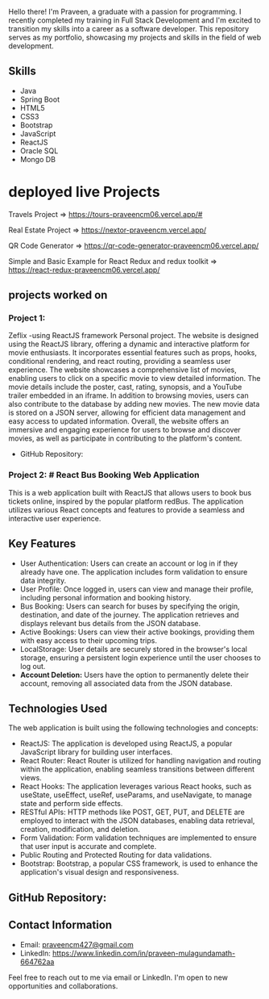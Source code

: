 Hello there! I'm Praveen, a graduate with a passion for programming. I recently completed my training in Full Stack Development and I'm excited to transition my skills into a career as a software developer. This repository serves as my portfolio, showcasing my projects and skills in the field of web development.

## Skills
- Java
- Spring Boot
- HTML5
- CSS3
- Bootstrap
- JavaScript
- ReactJS
- Oracle SQL
- Mongo DB

# deployed live Projects
Travels Project => https://tours-praveencm06.vercel.app/#

Real Estate Project => https://nextor-praveencm.vercel.app/

QR Code Generator => https://qr-code-generator-praveencm06.vercel.app/

Simple and Basic Example for React Redux and redux toolkit => https://react-redux-praveencm06.vercel.app/

## projects worked on
### Project 1: 
Zeflix -using ReactJS framework
Personal project.
The website is designed using the ReactJS library, offering a dynamic and interactive platform for movie enthusiasts. It incorporates essential features such as props, hooks, conditional rendering, and react routing, providing a seamless user experience. The website showcases a comprehensive list of movies, enabling users to click on a specific movie to view detailed information. The movie details include the poster, cast, rating, synopsis, and a YouTube trailer embedded in an iframe. In addition to browsing movies, users can also contribute to the database by adding new movies. The new movie data is stored on a JSON server, allowing for efficient data management and easy access to updated information. Overall, the website offers an immersive and engaging experience for users to browse and discover movies, as well as participate in contributing to the platform's content.
- GitHub Repository: 

### Project 2: # React Bus Booking Web Application

This is a web application built with ReactJS that allows users to book bus tickets online, inspired by the popular platform redBus. The application utilizes various React concepts and features to provide a seamless and interactive user experience.

## Key Features
- User Authentication: Users can create an account or log in if they already have one. The application includes form validation to ensure data integrity.
- User Profile: Once logged in, users can view and manage their profile, including personal information and booking history.
- Bus Booking: Users can search for buses by specifying the origin, destination, and date of the journey. The application retrieves and displays relevant bus details from the JSON database.
- Active Bookings: Users can view their active bookings, providing them with easy access to their upcoming trips.
- LocalStorage: User details are securely stored in the browser's local storage, ensuring a persistent login experience until the user chooses to log out.
- **Account Deletion:** Users have the option to permanently delete their account, removing all associated data from the JSON database.

## Technologies Used
The web application is built using the following technologies and concepts:
- ReactJS: The application is developed using ReactJS, a popular JavaScript library for building user interfaces.
- React Router: React Router is utilized for handling navigation and routing within the application, enabling seamless transitions between different views.
- React Hooks: The application leverages various React hooks, such as useState, useEffect, useRef, useParams, and useNavigate, to manage state and perform side effects.
- RESTful APIs: HTTP methods like POST, GET, PUT, and DELETE are employed to interact with the JSON databases, enabling data retrieval, creation, modification, and deletion.
- Form Validation: Form validation techniques are implemented to ensure that user input is accurate and complete.
- Public Routing and Protected Routing for data validations.
- Bootstrap: Bootstrap, a popular CSS framework, is used to enhance the application's visual design and responsiveness.

## GitHub Repository: 


## Contact Information
- Email: praveencm427@gmail.com
- LinkedIn: https://www.linkedin.com/in/praveen-mulagundamath-664762aa

Feel free to reach out to me via email or LinkedIn. I'm open to new opportunities and collaborations.
